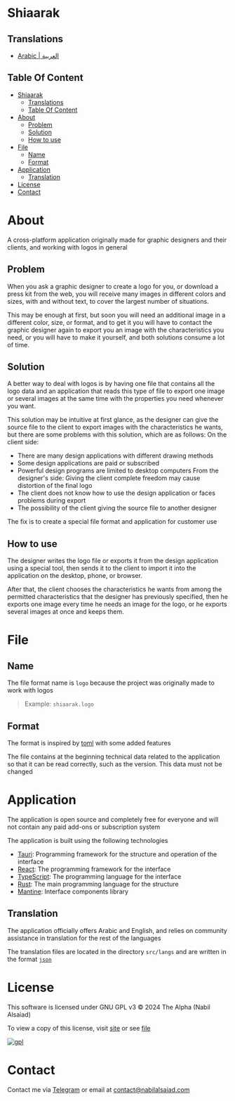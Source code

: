 # Shiaarak

## Translations

- [Arabic | العربية](README.ar.md)

## Table Of Content

- [Shiaarak](#shiaarak)
  - [Translations](#translations)
  - [Table Of Content](#table-of-content)
- [About](#about)
  - [Problem](#problem)
  - [Solution](#solution)
  - [How to use](#how-to-use)
- [File](#file)
  - [Name](#name)
  - [Format](#format)
- [Application](#application)
  - [Translation](#translation)
- [License](#license)
- [Contact](#contact)

# About

A cross-platform application originally made for graphic designers and their clients, and working with logos in general

## Problem

When you ask a graphic designer to create a logo for you, or download a press kit from the web, you will receive many images in different colors and sizes, with and without text, to cover the largest number of situations.

This may be enough at first, but soon you will need an additional image in a different color, size, or format, and to get it you will have to contact the graphic designer again to export you an image with the characteristics you need, or you will have to make it yourself, and both solutions consume a lot of time.

## Solution

A better way to deal with logos is by having one file that contains all the logo data and an application that reads this type of file to export one image or several images at the same time with the properties you need whenever you want.

This solution may be intuitive at first glance, as the designer can give the source file to the client to export images with the characteristics he wants, but there are some problems with this solution, which are as follows:
On the client side:

- There are many design applications with different drawing methods
- Some design applications are paid or subscribed
- Powerful design programs are limited to desktop computers
  From the designer's side:
  Giving the client complete freedom may cause distortion of the final logo
- The client does not know how to use the design application or faces problems during export
- The possibility of the client giving the source file to another designer

The fix is to create a special file format and application for customer use

## How to use

The designer writes the logo file or exports it from the design application using a special tool, then sends it to the client to import it into the application on the desktop, phone, or browser.

After that, the client chooses the characteristics he wants from among the permitted characteristics that the designer has previously specified, then he exports one image every time he needs an image for the logo, or he exports several images at once and keeps them.

# File

## Name

The file format name is `logo` because the project was originally made to work with logos

> Example: `shiaarak.logo`

## Format

The format is inspired by [toml][toml] with some added features

The file contains at the beginning technical data related to the application so that it can be read correctly, such as the version. This data must not be changed

# Application

The application is open source and completely free for everyone and will not contain any paid add-ons or subscription system

The application is built using the following technologies

- [Tauri][tauri]: Programming framework for the structure and operation of the interface
- [React][react]: The programming framework for the interface
- [TypeScript][ts]: The programming language for the interface
- [Rust][rust]: The main programming language for the structure
- [Mantine][ui]: Interface components library

## Translation

The application officially offers Arabic and English, and relies on community assistance in translation for the rest of the languages

The translation files are located in the directory `src/langs` and are written in the format [`json`][json]

# License

This software is licensed under GNU GPL v3 &copy; 2024 The Alpha (Nabil Alsaiad)

To view a copy of this license, visit [site](https://www.gnu.org/licenses/gpl-3.0.html#license-text) or see [file](./LICENSE)

[![gpl](https://www.gnu.org/graphics/gplv3-127x51.png)](https://www.gnu.org/licenses/gpl-3.0.html)

# Contact

Contact me via [Telegram](https://t.me/nabil_alsaiad) or email at [contact@nabilalsaiad.com](mailto:contact@nabilalsaiad.com)

[json]: https://json.org
[toml]: https://toml.io
[tauri]: https://tauri.app
[react]: https://react.dev
[ts]: https://typescriptlang.org
[rust]: https://rust-lang.org
[ui]: https://mantine.dev
